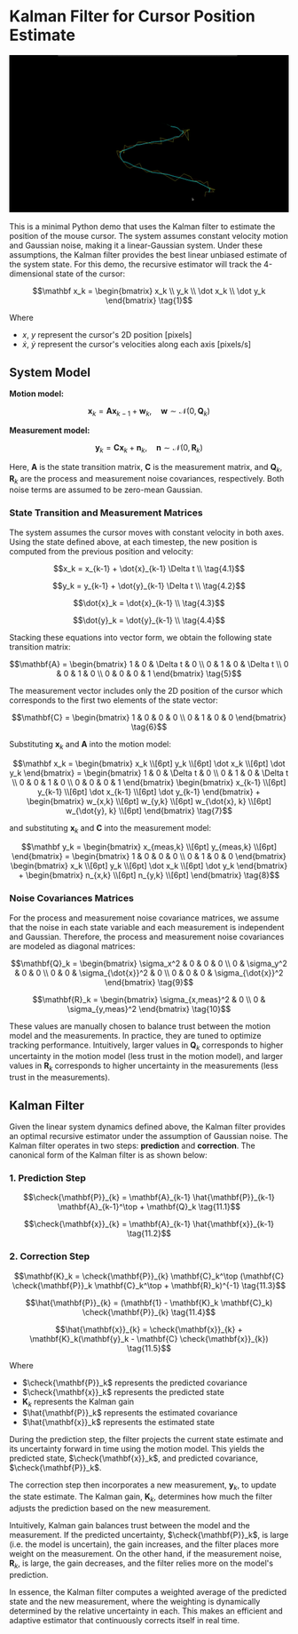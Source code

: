 # Kalman Filter for Cursor Position Estimate

![Demo](media/output.gif)

This is a minimal Python demo that uses the Kalman filter to estimate the position of the mouse cursor. The system assumes constant velocity motion and Gaussian noise, making it a linear-Gaussian system. Under these assumptions, the Kalman filter provides the best linear unbiased estimate of the system state. For this demo, the recursive estimator will track the 4-dimensional state of the cursor:

```math
\mathbf x_k = 
\begin{bmatrix}
x_k \\
y_k \\
\dot x_k \\
\dot y_k 
\end{bmatrix}
\tag{1}
```

Where
- $x$, $y$ represent the cursor's 2D position [pixels]
- $\dot x$, $\dot y$ represent the cursor's velocities along each axis [pixels/s]


## System Model

**Motion model:**

```math
\mathbf{x}_k = \mathbf{A} \mathbf{x}_{k-1} + \mathbf{w}_{k}, \quad \mathbf{w} \sim \mathcal{N}(0, \mathbf{Q}_{k})
\tag{2}
```

**Measurement model:**

```math
\mathbf{y}_k = \mathbf{C} \mathbf{x}_{k} + \mathbf{n}_{k}, \quad \mathbf{n} \sim \mathcal{N}(0, \mathbf{R}_{k})
\tag{3}
```

Here, $\mathbf{A}$ is the state transition matrix, $\mathbf{C}$ is the measurement matrix, and $\mathbf{Q}_k$, $\mathbf{R}_k$ are the process and measurement noise covariances, respectively. Both noise terms are assumed to be zero-mean Gaussian. 

### State Transition and Measurement Matrices

The system assumes the cursor moves with constant velocity in both axes. Using the state defined above, at each timestep, the new position is computed from the previous position and velocity:

```math
x_k = x_{k-1} + \dot{x}_{k-1} \Delta t \\
\tag{4.1}
```
```math
y_k = y_{k-1} + \dot{y}_{k-1} \Delta t \\
\tag{4.2}
```

```math
\dot{x}_k = \dot{x}_{k-1} \\
\tag{4.3}
```

```math
\dot{y}_k = \dot{y}_{k-1} \\
\tag{4.4}
```

Stacking these equations into vector form, we obtain the following state transition matrix:

```math
\mathbf{A} =
\begin{bmatrix}
1 & 0 & \Delta t & 0 \\
0 & 1 & 0 & \Delta t \\
0 & 0 & 1 & 0 \\
0 & 0 & 0 & 1
\end{bmatrix}
\tag{5}
```

The measurement vector includes only the 2D position of the cursor which corresponds to the first two elements of the state vector:

```math
\mathbf{C} =
\begin{bmatrix}
1 & 0 & 0 & 0 \\
0 & 1 & 0 & 0
\end{bmatrix}
\tag{6}
```

Substituting $\mathbf{x}_k$ and $\mathbf{A}$ into the motion model:


```math
\mathbf x_k = 
\begin{bmatrix}
x_k \\[6pt]
y_k \\[6pt]
\dot x_k \\[6pt]
\dot y_k 
\end{bmatrix}

= 

\begin{bmatrix}
1 & 0 & \Delta t & 0 \\
0 & 1 & 0 & \Delta t \\
0 & 0 & 1 & 0 \\
0 & 0 & 0 & 1
\end{bmatrix}

\begin{bmatrix}
x_{k-1} \\[6pt]
y_{k-1} \\[6pt]
\dot x_{k-1} \\[6pt]
\dot y_{k-1} 
\end{bmatrix}

+

\begin{bmatrix}
w_{x,k} \\[6pt]
w_{y,k} \\[6pt]
w_{\dot{x}, k} \\[6pt]
w_{\dot{y}, k} \\[6pt]
\end{bmatrix}

\tag{7}
```

and substituting $\mathbf{x}_k$ and $\mathbf{C}$ into the measurement model:

```math
\mathbf y_k = 
\begin{bmatrix}
x_{meas,k} \\[6pt]
y_{meas,k} \\[6pt]
\end{bmatrix}

= 

\begin{bmatrix}
1 & 0 & 0 & 0 \\
0 & 1 & 0 & 0
\end{bmatrix}

\begin{bmatrix}
x_k \\[6pt]
y_k \\[6pt]
\dot x_k \\[6pt]
\dot y_k 
\end{bmatrix}

+

\begin{bmatrix}
n_{x,k} \\[6pt]
n_{y,k} \\[6pt]
\end{bmatrix}

\tag{8}
```

### Noise Covariances Matrices

For the process and measurement noise covariance matrices, we assume that the noise in each state variable and each measurement is independent and Gaussian. Therefore, the process and measurement noise covariances are modeled as diagonal matrices:

```math
\mathbf{Q}_k = 
\begin{bmatrix}
\sigma_x^2 & 0 & 0 & 0 \\
0 & \sigma_y^2 & 0 & 0 \\
0 & 0 & \sigma_{\dot{x}}^2 & 0 \\
0 & 0 & 0 & \sigma_{\dot{x}}^2
\end{bmatrix} 
\tag{9}
```

```math
\mathbf{R}_k = 
\begin{bmatrix}
\sigma_{x,meas}^2 & 0  \\
0 & \sigma_{y,meas}^2 
\end{bmatrix} 
\tag{10}
```

These values are manually chosen to balance trust between the motion model and the measurements. In practice, they are tuned to optimize tracking performance. Intuitively, larger values in $\mathbf{Q}_k$ corresponds to higher uncertainty in the motion model (less trust in the motion model), and larger values in $\mathbf{R}_k$ corresponds to higher uncertainty in the measurements (less trust in the measurements).


## Kalman Filter
Given the linear system dynamics defined above, the Kalman filter provides an optimal recursive estimator under the assumption of Gaussian noise. The Kalman filter operates in two steps: **prediction** and **correction**. The canonical form of the Kalman filter is as shown below:

### **1. Prediction Step**

```math
\check{\mathbf{P}}_{k} = \mathbf{A}_{k-1} \hat{\mathbf{P}}_{k-1} \mathbf{A}_{k-1}^\top + \mathbf{Q}_k
\tag{11.1}
```

```math
\check{\mathbf{x}}_{k} = \mathbf{A}_{k-1} \hat{\mathbf{x}}_{k-1}
\tag{11.2}
```


### **2. Correction Step**

```math
\mathbf{K}_k = \check{\mathbf{P}}_{k} \mathbf{C}_k^\top (\mathbf{C} \check{\mathbf{P}}_k \mathbf{C}_k^\top + \mathbf{R}_k)^{-1}
\tag{11.3}
```

```math
\hat{\mathbf{P}}_{k} = (\mathbf{1} - \mathbf{K}_k \mathbf{C}_k) \check{\mathbf{P}}_{k}
\tag{11.4}
```

```math
\hat{\mathbf{x}}_{k} = \check{\mathbf{x}}_{k} + \mathbf{K}_k(\mathbf{y}_k - \mathbf{C} \check{\mathbf{x}}_{k})
\tag{11.5}
```

Where
- $\check{\mathbf{P}}_k$ represents the predicted covariance
- $\check{\mathbf{x}}_k$ represents the predicted state
- $\mathbf{K}_k$ represents the Kalman gain
- $\hat{\mathbf{P}}_k$ represents the estimated covariance
- $\hat{\mathbf{x}}_k$ represents the estimated state


During the prediction step, the filter projects the current state estimate and its uncertainty forward in time using the motion model. This yields the predicted state, $\check{\mathbf{x}}_k$, and predicted covariance, $\check{\mathbf{P}}_k$.

The correction step then incorporates a new measurement, $\mathbf{y}_k$, to update the state estimate. The Kalman gain, $\mathbf{K}_k$, determines how much the filter adjusts the prediction based on the new measurement.

Intuitively, Kalman gain balances trust between the model and the measurement. If the predicted uncertainty, $\check{\mathbf{P}}_k$, is large (i.e. the model is uncertain), the gain increases, and the filter places more weight on the measurement. On the other hand, if the measurement noise, $\mathbf{R}_k$, is large, the gain decreases, and the filter relies more on the model's prediction.

In essence, the Kalman filter computes a weighted average of the predicted state and the new measurement, where the weighting is dynamically determined by the relative uncertainty in each. This makes an efficient and adaptive estimator that continuously corrects itself in real time.